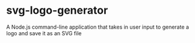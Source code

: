 # svg-logo-generator
A Node.js command-line application that takes in user input to generate a logo and save it as an SVG file
